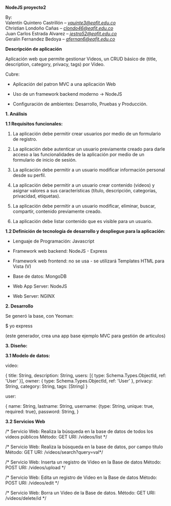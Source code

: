 **NodeJS proyecto2**

By:  
Valentín Quintero Castrillón – [*vquinte3@eafit.edu.co*](mailto:vquinte3@eafit.edu.co)  
Christian Londoño Cañas – [*clondo46@eafit.edu.co*](mailto:clondo46@eafit.edu.co)  
Juan Carlos Estrada Alvarez – [*jestra52@eafit.edu.co*](mailto:jestra52@eafit.edu.co)  
Geralin Fernandez Bedoya – [*gfernan6@eafit.edu.co*](mailto:gfernan6@eafit.edu.co)  

**Descripción de aplicación**

Aplicación web que permite gestionar Videos, un CRUD básico de (title,
description, category, privacy, tags) por Video.

Cubre:

-   Aplicación del patron MVC a una aplicación Web

-   Uso de un framework backend moderno -&gt; NodeJS

-   Configuración de ambientes: Desarrollo, Pruebas y Producción.

**1. Análisis**

**1.1 Requisitos funcionales:**

1.  La aplicación debe permitir crear usuarios por medio de un
    formulario de registro.

2.  La aplicación debe autenticar un usuario previamente creado para
    darle acceso a las funcionalidades de la aplicación por medio de un
    formulario de inicio de sesión.

3.  La aplicación debe permitir a un usuario modificar información
    personal desde su perfil.

4.  La aplicación debe permitir a un usuario crear contenido (videos) y
    asignar valores a sus características (título, descripción,
    categorías, privacidad, etiquetas).

5.  La aplicación debe permitir a un usuario modificar, eliminar,
    buscar, compartir, contenido previamente creado.

6.  La aplicación debe listar contenido que es visible para un usuario.

**1.2 Definición de tecnología de desarrollo y despliegue para la
aplicación:**

-   Lenguaje de Programación: Javascript

-   Framework web backend: NodeJS - Express

-   Framework web frontend: no se usa - se utilizará Templates HTML para
    Vista (V)

-   Base de datos: MongoDB

-   Web App Server: NodeJS

-   Web Server: NGINX

**2. Desarrollo**

Se generó la base, con Yeoman:

$ yo express

(este generador, crea una app base ejemplo MVC para gestión de
articulos)

**3. Diseño:**

**3.1 Modelo de datos:**

video:

{ title: String, description: String, users: \[{ type:
Schema.Types.ObjectId, ref: 'User' }\], owner: { type:
Schema.Types.ObjectId, ref: 'User' }, privacy: String, category: String,
tags: \[String\] }

user:

{ name: String, lastname: String, username: {type: String, unique: true,
required: true}, password: String, }

**3.2 Servicios Web**

/\* Servicio Web: Realiza la búsqueda en la base de datos de todos los
videos públicos Método: GET URI: /videos/list \*/

/\* Servicio Web: Realiza la búsqueda en la base de datos, por campo
titulo Método: GET URI: /videos/search?query=val\*/

/\* Servicio Web: Inserta un registro de Video en la Base de datos
Método: POST URI: /videos/upload \*/

/\* Servicio Web: Edita un registro de Video en la Base de datos Método:
POST URI: /videos/edit \*/

/\* Servicio Web: Borra un Video de la Base de datos. Método: GET URI:
/videos/delete/id \*/
